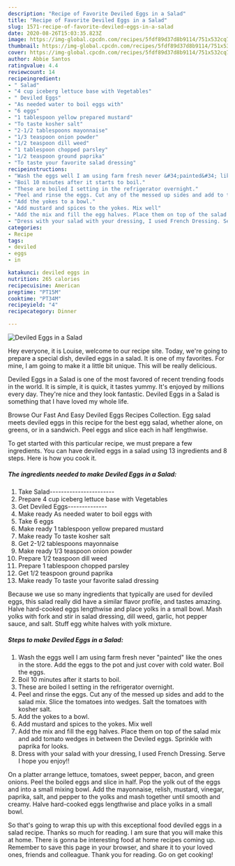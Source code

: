 ```yaml
---
description: "Recipe of Favorite Deviled Eggs in a Salad"
title: "Recipe of Favorite Deviled Eggs in a Salad"
slug: 1571-recipe-of-favorite-deviled-eggs-in-a-salad
date: 2020-08-26T15:03:35.823Z
image: https://img-global.cpcdn.com/recipes/5fdf89d37d8b9114/751x532cq70/deviled-eggs-in-a-salad-recipe-main-photo.jpg
thumbnail: https://img-global.cpcdn.com/recipes/5fdf89d37d8b9114/751x532cq70/deviled-eggs-in-a-salad-recipe-main-photo.jpg
cover: https://img-global.cpcdn.com/recipes/5fdf89d37d8b9114/751x532cq70/deviled-eggs-in-a-salad-recipe-main-photo.jpg
author: Abbie Santos
ratingvalue: 4.4
reviewcount: 14
recipeingredient:
- " Salad"
- "4 cup iceberg lettuce base with Vegetables"
- " Deviled Eggs"
- "As needed water to boil eggs with"
- "6 eggs"
- "1 tablespoon yellow prepared mustard"
- "To taste kosher salt"
- "2-1/2 tablespoons mayonnaise"
- "1/3 teaspoon onion powder"
- "1/2 teaspoon dill weed"
- "1 tablespoon chopped parsley"
- "1/2 teaspoon ground paprika"
- "To taste your favorite salad dressing"
recipeinstructions:
- "Wash the eggs well I am using farm fresh never &#34;painted&#34; like the ones in the store. Add the eggs to the pot and just cover with cold water. Boil the eggs."
- "Boil 10 minutes after it starts to boil."
- "These are boiled I setting in the refrigerator overnight."
- "Peel and rinse the eggs. Cut any of the messed up sides and add to the salad mix. Slice the tomatoes into wedges. Salt the tomatoes with kosher salt."
- "Add the yokes to a bowl."
- "Add mustard and spices to the yokes. Mix well"
- "Add the mix and fill the egg halves. Place them on top of the salad mix and add tomato wedges in between the Deviled eggs. Sprinkle with paprika for looks."
- "Dress with your salad with your dressing, I used French Dressing. Serve I hope you enjoy!!"
categories:
- Recipe
tags:
- deviled
- eggs
- in

katakunci: deviled eggs in 
nutrition: 265 calories
recipecuisine: American
preptime: "PT15M"
cooktime: "PT34M"
recipeyield: "4"
recipecategory: Dinner

---
```



![Deviled Eggs in a Salad](https://img-global.cpcdn.com/recipes/5fdf89d37d8b9114/751x532cq70/deviled-eggs-in-a-salad-recipe-main-photo.jpg)

Hey everyone, it is Louise, welcome to our recipe site. Today, we're going to prepare a special dish, deviled eggs in a salad. It is one of my favorites. For mine, I am going to make it a little bit unique. This will be really delicious.

Deviled Eggs in a Salad is one of the most favored of recent trending foods in the world. It is simple, it is quick, it tastes yummy. It's enjoyed by millions every day. They're nice and they look fantastic. Deviled Eggs in a Salad is something that I have loved my whole life.

Browse Our Fast And Easy Deviled Eggs Recipes Collection. Egg salad meets deviled eggs in this recipe for the best egg salad, whether alone, on greens, or in a sandwich. Peel eggs and slice each in half lengthwise.


To get started with this particular recipe, we must prepare a few ingredients. You can have deviled eggs in a salad using 13 ingredients and 8 steps. Here is how you cook it.

<!--inarticleads1-->

##### The ingredients needed to make Deviled Eggs in a Salad:

1. Take  Salad-----------------------
1. Prepare 4 cup iceberg lettuce base with Vegetables
1. Get  Deviled Eggs--------------
1. Make ready As needed water to boil eggs with
1. Take 6 eggs
1. Make ready 1 tablespoon yellow prepared mustard
1. Make ready To taste kosher salt
1. Get 2-1/2 tablespoons mayonnaise
1. Make ready 1/3 teaspoon onion powder
1. Prepare 1/2 teaspoon dill weed
1. Prepare 1 tablespoon chopped parsley
1. Get 1/2 teaspoon ground paprika
1. Make ready To taste your favorite salad dressing


Because we use so many ingredients that typically are used for deviled eggs, this salad really did have a similar flavor profile, and tastes amazing. Halve hard-cooked eggs lengthwise and place yolks in a small bowl. Mash yolks with fork and stir in salad dressing, dill weed, garlic, hot pepper sauce, and salt. Stuff egg white halves with yolk mixture. 

<!--inarticleads2-->

##### Steps to make Deviled Eggs in a Salad:

1. Wash the eggs well I am using farm fresh never &#34;painted&#34; like the ones in the store. Add the eggs to the pot and just cover with cold water. Boil the eggs.
1. Boil 10 minutes after it starts to boil.
1. These are boiled I setting in the refrigerator overnight.
1. Peel and rinse the eggs. Cut any of the messed up sides and add to the salad mix. Slice the tomatoes into wedges. Salt the tomatoes with kosher salt.
1. Add the yokes to a bowl.
1. Add mustard and spices to the yokes. Mix well
1. Add the mix and fill the egg halves. Place them on top of the salad mix and add tomato wedges in between the Deviled eggs. Sprinkle with paprika for looks.
1. Dress with your salad with your dressing, I used French Dressing. Serve I hope you enjoy!!


On a platter arrange lettuce, tomatoes, sweet pepper, bacon, and green onions. Peel the boiled eggs and slice in half. Pop the yolk out of the eggs and into a small mixing bowl. Add the mayonnaise, relish, mustard, vinegar, paprika, salt, and pepper to the yolks and mash together until smooth and creamy. Halve hard-cooked eggs lengthwise and place yolks in a small bowl. 

So that's going to wrap this up with this exceptional food deviled eggs in a salad recipe. Thanks so much for reading. I am sure that you will make this at home. There is gonna be interesting food at home recipes coming up. Remember to save this page in your browser, and share it to your loved ones, friends and colleague. Thank you for reading. Go on get cooking!

